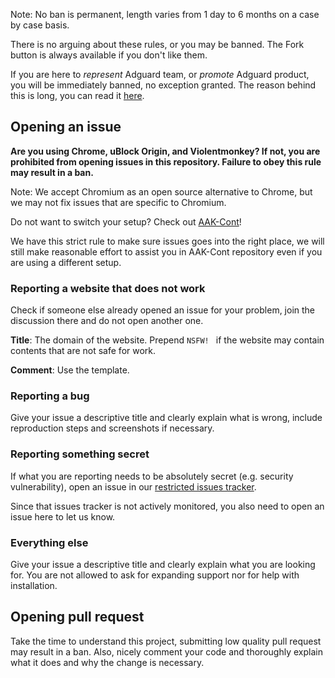 Note: No ban is permanent, length varies from 1 day to 6 months on a case by case basis. 

There is no arguing about these rules, or you may be banned. The Fork button is always available if you don't like them. 

If you are here to *represent* Adguard team, or *promote* Adguard product, you will be immediately banned, 
no exception granted. The reason behind this is long, you can read it 
[here](https://github.com/jspenguin2017/uBlockProtector/issues/237). 

## Opening an issue

**Are you using Chrome, uBlock Origin, and Violentmonkey? If not, you are prohibited from opening issues in this repository. 
Failure to obey this rule may result in a ban.**

Note: We accept Chromium as an open source alternative to Chrome, but we may not fix issues that are specific to Chromium. 

Do not want to switch your setup? Check out [AAK-Cont](https://xuhaiyang1234.gitlab.io/AAK-Cont/)! 

We have this strict rule to make sure issues goes into the right place, we will still make reasonable effort to assist 
you in AAK-Cont repository even if you are using a different setup. 

### Reporting a website that does not work

Check if someone else already opened an issue for your problem, join the discussion there and do not open another one. 

**Title**: The domain of the website. Prepend `NSFW! ` if the website may contain contents that are not safe for work. 

**Comment**: Use the template. 

### Reporting a bug

Give your issue a descriptive title and clearly explain what is wrong, include reproduction steps and screenshots if necessary. 

### Reporting something secret

If what you are reporting needs to be absolutely secret (e.g. security vulnerability), open an issue in our 
[restricted issues tracker](https://gitlab.com/xuhaiyang1234/uBlockProtectorSecretIssues/issues). 

Since that issues tracker is not actively monitored, you also need to open an issue here to let us know. 

### Everything else

Give your issue a descriptive title and clearly explain what you are looking for. 
You are not allowed to ask for expanding support nor for help with installation. 

## Opening pull request

Take the time to understand this project, submitting low quality pull request may result in a ban. 
Also, nicely comment your code and thoroughly explain what it does and why the change is necessary. 
